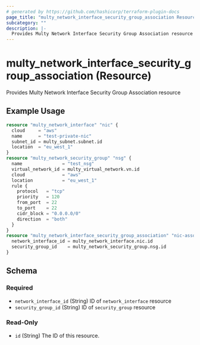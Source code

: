 ```yaml
---
# generated by https://github.com/hashicorp/terraform-plugin-docs
page_title: "multy_network_interface_security_group_association Resource - terraform-provider-multy"
subcategory: ""
description: |-
  Provides Multy Network Interface Security Group Association resource
---
```


# multy_network_interface_security_group_association (Resource)

Provides Multy Network Interface Security Group Association resource

## Example Usage

```terraform
resource "multy_network_interface" "nic" {
  cloud     = "aws"
  name      = "test-private-nic"
  subnet_id = multy_subnet.subnet.id
  location  = "eu_west_1"
}
resource "multy_network_security_group" "nsg" {
  name               = "test_nsg"
  virtual_network_id = multy_virtual_network.vn.id
  cloud              = "aws"
  location           = "eu_west_1"
  rule {
    protocol   = "tcp"
    priority   = 120
    from_port  = 22
    to_port    = 22
    cidr_block = "0.0.0.0/0"
    direction  = "both"
  }
}
resource "multy_network_interface_security_group_association" "nic-association" {
  network_interface_id = multy_network_interface.nic.id
  security_group_id    = multy_network_security_group.nsg.id
}
```

<!-- schema generated by tfplugindocs -->
## Schema

### Required

- `network_interface_id` (String) ID of `network_interface` resource
- `security_group_id` (String) ID of `security_group` resource

### Read-Only

- `id` (String) The ID of this resource.


